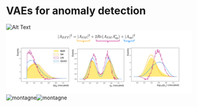 # VAEs for anomaly detection

![Alt Text](giulialavizzari.github.io/docs/assets/images/eft.png)
<img src="./docs/assets/images/eft.png" alt="lasagna">
<img src="./docs/assets/images/montagne.png" alt="montagne"><img src="./docs/assets/images/montagne.png" alt="montagne">

